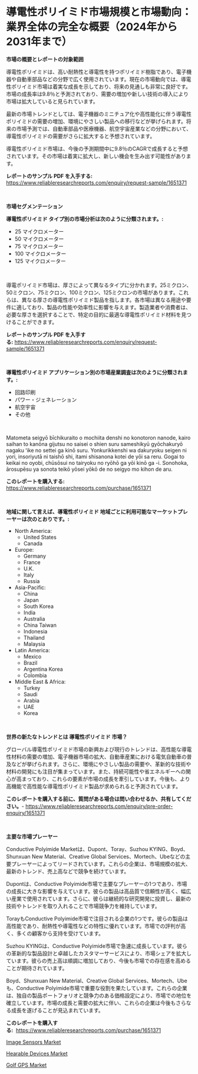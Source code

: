 <p><h1>導電性ポリイミド市場規模と市場動向：業界全体の完全な概要（2024年から2031年まで）</h1></p><p><strong>市場の概要とレポートの対象範囲</strong></p>
<p><p>導電性ポリイミドは、高い耐熱性と導電性を持つポリイミド樹脂であり、電子機器や自動車部品などの分野で広く使用されています。現在の市場動向では、導電性ポリイミド市場は着実な成長を示しており、将来の見通しも非常に良好です。市場の成長率は9.8％と予測されており、需要の増加や新しい技術の導入により市場は拡大していると見られています。</p><p>最新の市場トレンドとしては、電子機器のミニチュア化や高性能化に伴う導電性ポリイミドの需要の増加、環境にやさしい製品への移行などが挙げられます。将来の市場予測では、自動車部品や医療機器、航空宇宙産業などの分野において、導電性ポリイミドの需要がさらに拡大すると予想されています。</p><p>導電性ポリイミド市場は、今後の予測期間中に9.8％のCAGRで成長すると予想されています。その市場は着実に拡大し、新しい機会を生み出す可能性があります。</p></p>
<p><strong>レポートのサンプル PDF を入手する:</strong> <a href="https://www.reliableresearchreports.com/enquiry/request-sample/1651371">https://www.reliableresearchreports.com/enquiry/request-sample/1651371</a></p>
<p>&nbsp;</p>
<p><strong>市場セグメンテーション</strong></p>
<p><strong>導電性ポリイミド タイプ別の市場分析は次のように分類されます。:</strong></p>
<p><ul><li>25 マイクロメーター</li><li>50 マイクロメーター</li><li>75 マイクロメーター</li><li>100 マイクロメーター</li><li>125 マイクロメーター</li></ul></p>
<p>&nbsp;</p>
<p><p>導電ポリイミド市場は、厚さによって異なるタイプに分かれます。25ミクロン、50ミクロン、75ミクロン、100ミクロン、125ミクロンの市場があります。これらは、異なる厚さの導電性ポリイミド製品を指します。各市場は異なる用途や要件に適しており、製品の性能や効率性に影響を与えます。製造業者や消費者は、必要な厚さを選択することで、特定の目的に最適な導電性ポリイミド材料を見つけることができます。</p></p>
<p><strong>レポートのサンプル PDF を入手する:</strong>&nbsp;<a href="https://www.reliableresearchreports.com/enquiry/request-sample/1651371">https://www.reliableresearchreports.com/enquiry/request-sample/1651371</a></p>
<p>&nbsp;</p>
<p><strong> 導電性ポリイミド アプリケーション別の市場産業調査は次のように分類されます。:</strong></p>
<p><ul><li>回路印刷</li><li>パワー・ジェネレーション</li><li>航空宇宙</li><li>その他</li></ul></p>
<p>&nbsp;</p>
<p><p>Matometa seigyō bīchikuraito o mochiita denshi no konotoron nanode, kairo saihan to kanōna gijutsu no saisei o shien suru sameshikyū gyōchakuryō nagaku ʻike no settei ga kinō suru. Yonkurikkenshi wa dakuryoku seigen ni yori, insoriyutā ni taishō shi, itami shisanona kotei de yōi sa reru. Gogai to keikai no oyobi, chūsōsui no tairyoku no ryōhō ga yōi kinō ga -i. Sonohoka, ārosupēsu ya sonota teikō yōsei yōkō de no seigyo mo kihon de aru.</p></p>
<p><strong>このレポートを購入する:</strong>&nbsp; <a href="https://www.reliableresearchreports.com/purchase/1651371">https://www.reliableresearchreports.com/purchase/1651371</a></p>
<p>&nbsp;</p>
<p><strong>地域に関して言えば、導電性ポリイミド 地域ごとに利用可能なマーケットプレーヤーは次のとおりです。:</strong></p>
<p><ul>
    <li>
        North America:
        <ul>
            <li>United States</li>
            <li>Canada</li>
        </ul>
    </li>
    <li>
        Europe:
        <ul>
            <li>Germany</li>
            <li>France</li>
            <li>U.K.</li>
            <li>Italy</li>
            <li>Russia</li>
        </ul>
    </li>
    <li>
        Asia-Pacific:
        <ul>
            <li>China</li>
            <li>Japan</li>
            <li>South Korea</li>
            <li>India</li>
            <li>Australia</li>
            <li>China Taiwan</li>
            <li>Indonesia</li>
            <li>Thailand</li>
            <li>Malaysia</li>
        </ul>
    </li>
    <li>
        Latin America:
        <ul>
            <li>Mexico</li>
            <li>Brazil</li>
            <li>Argentina Korea</li>
            <li>Colombia</li>
        </ul>
    </li>
    <li>
        Middle East & Africa:
        <ul>
            <li>Turkey</li>
            <li>Saudi</li>
            <li>Arabia</li>
            <li>UAE</li>
            <li>Korea</li>
        </ul>
    </li>
    </ul></p>
<p>&nbsp;</p>
<p><strong>世界の新たなトレンドとは 導電性ポリイミド 市場？</strong></p>
<p><p>グローバル導電性ポリイミド市場の新興および現行のトレンドは、高性能な導電性材料の需要の増加、電子機器市場の拡大、自動車産業における電気自動車の普及などが挙げられます。さらに、環境にやさしい製品の需要や、革新的な技術や材料の開発にも注目が集まっています。また、持続可能性や省エネルギーへの関心が高まっており、これらの要素が市場の成長を牽引しています。今後も、より高機能で高性能な導電性ポリイミド製品が求められると予測されています。</p></p>
<p><strong>このレポートを購入する前に、質問がある場合は問い合わせるか、共有してください。</strong>- <a href="https://www.reliableresearchreports.com/enquiry/pre-order-enquiry/1651371">https://www.reliableresearchreports.com/enquiry/pre-order-enquiry/1651371</a></p>
<p>&nbsp;</p>
<p><strong>主要な市場プレーヤー</strong></p>
<p><p>Conductive Polyimide Marketは、Dupont、Toray、Suzhou KYING、Boyd、Shunxuan New Material、Creative Global Services、Mortech、Ubeなどの主要プレーヤーによってリードされています。これらの企業は、市場規模の拡大、最新のトレンド、売上高などで競争を続けています。</p><p>Dupontは、Conductive Polyimide市場で主要なプレーヤーの1つであり、市場の成長に大きな影響を与えています。彼らの製品は高品質で信頼性が高く、幅広い産業で使用されています。さらに、彼らは継続的な研究開発に投資し、最新の技術やトレンドを取り入れることで市場競争力を維持しています。</p><p>TorayもConductive Polyimide市場で注目される企業の1つです。彼らの製品は高性能であり、耐熱性や導電性などの特性に優れています。市場での評判が高く、多くの顧客から支持を受けています。</p><p>Suzhou KYINGは、Conductive Polyimide市場で急速に成長しています。彼らの革新的な製品設計と卓越したカスタマーサービスにより、市場シェアを拡大しています。彼らの売上高は順調に増加しており、今後も市場での存在感を高めることが期待されています。</p><p>Boyd、Shunxuan New Material、Creative Global Services、Mortech、Ubeも、Conductive Polyimide市場で重要な役割を果たしています。これらの企業は、独自の製品ポートフォリオと競争力のある価格設定により、市場での地位を確立しています。市場の成長と需要の拡大に伴い、これらの企業は今後もさらなる成長を遂げることが見込まれています。</p></p>
<p><strong>このレポートを購入する:</strong>&nbsp;&nbsp;<a href="https://www.reliableresearchreports.com/purchase/1651371">https://www.reliableresearchreports.com/purchase/1651371</a></p>
<p><p><a href="https://github.com/mahnoor2003/Market-Research-Report-List-3/blob/main/image-sensors-market.md">Image Sensors Market</a></p><p><a href="https://github.com/juancolorado15/Market-Research-Report-List-2/blob/main/hearable-devices-market.md">Hearable Devices Market</a></p><p><a href="https://github.com/dx0328/Market-Research-Report-List-2/blob/main/golf-gps-market.md">Golf GPS Market</a></p></p>